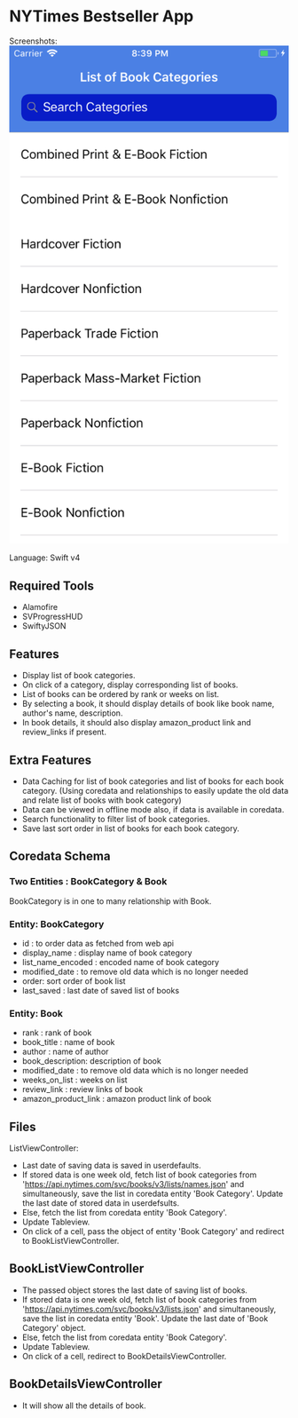# NYTimes Bestseller App

Screenshots:
![Alt text](https://github.com/pranaleejadhav/BestBookSeller/blob/master/BestBookSeller/Resources/iOS11.png)

Language: Swift v4

## Required Tools

- Alamofire
- SVProgressHUD
- SwiftyJSON

## Features
- Display list of book categories.
- On click of a category, display corresponding list of books.
- List of books can be ordered by rank or weeks on list.
- By selecting a book, it should display details of book like book name, author's name, description.
- In book details, it should also display amazon_product link and review_links if present.

## Extra Features
- Data Caching for list of book categories and list of books for each book category. (Using coredata and relationships to easily update the old data and relate list of books with book category)
- Data can be viewed in offline mode also, if data is available in coredata.
- Search functionality to filter list of book categories.
- Save last sort order in list of books for each book category.

## Coredata Schema
### Two Entities : BookCategory & Book
BookCategory is in one to many relationship with Book.

### Entity: BookCategory

- id : to order data as fetched from web api
- display_name : display name of book category
- list_name_encoded : encoded name of book category
- modified_date : to remove old data which is no longer needed
- order: sort order of book list
- last_saved : last date of saved list of books

### Entity: Book

- rank : rank of book
- book_title : name of book
- author : name of author
- book_description: description of book
- modified_date : to remove old data which is no longer needed
- weeks_on_list : weeks on list
- review_link : review links of book
- amazon_product_link : amazon product link of book

## Files

ListViewController: 
- Last date of saving data is saved in userdefaults.
- If stored data is one week old, fetch list of book categories from 'https://api.nytimes.com/svc/books/v3/lists/names.json' and simultaneously, save the list in coredata entity 'Book Category'. Update the last date of stored data in userdefsults.
- Else, fetch the list from coredata entity 'Book Category'.
- Update Tableview.
- On click of a cell, pass the object of entity 'Book Category' and redirect to BookListViewController.

## BookListViewController
- The passed object stores the last date of saving list of books.
- If stored data is one week old, fetch list of book categories from 'https://api.nytimes.com/svc/books/v3/lists.json' and simultaneously, save the list in coredata entity 'Book'. Update the last date of 'Book Category' object.
- Else, fetch the list from coredata entity 'Book Category'.
- Update Tableview.
- On click of a cell, redirect to BookDetailsViewController.

## BookDetailsViewController
- It will show all the details of book.
